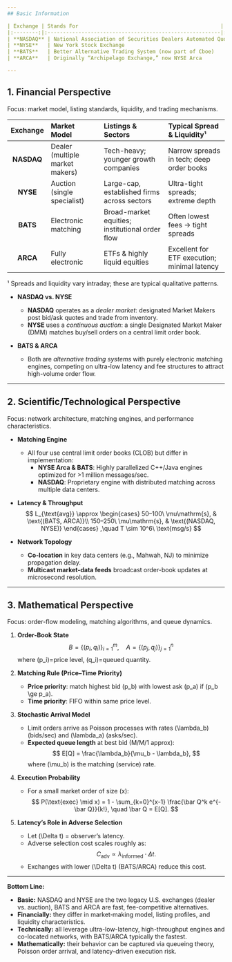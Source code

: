 ```yaml
---
## Basic Information

| Exchange | Stands For                                              | Common Use-Cases                                    |
|:--------:|:--------------------------------------------------------|:----------------------------------------------------|
| **NASDAQ** | National Association of Securities Dealers Automated Quotations | Tech- and growth-company listings; high-volume electronic trading |
| **NYSE**   | New York Stock Exchange                                 | Large-cap and blue-chip listings; benchmark price discovery |
| **BATS**   | Better Alternative Trading System (now part of Cboe)     | Low-fee alternative for equities; high-speed institutional order flow |
| **ARCA**   | Originally “Archipelago Exchange,” now NYSE Arca         | Very active ETF execution; electronic equity trading |

---
```


## 1. Financial Perspective  
Focus: market model, listing standards, liquidity, and trading mechanisms.

| Exchange   | Market Model                    | Listings & Sectors                            | Typical Spread & Liquidity¹ |
|:----------:|:--------------------------------|:-----------------------------------------------|:----------------------------|
| **NASDAQ** | Dealer (multiple market makers) | Tech-heavy; younger growth companies           | Narrow spreads in tech; deep order books |
| **NYSE**   | Auction (single specialist)     | Large-cap, established firms across sectors    | Ultra-tight spreads; extreme depth |
| **BATS**   | Electronic matching             | Broad-market equities; institutional order flow| Often lowest fees → tight spreads |
| **ARCA**   | Fully electronic                | ETFs & highly liquid equities                  | Excellent for ETF execution; minimal latency |

¹ Spreads and liquidity vary intraday; these are typical qualitative patterns.

- **NASDAQ vs. NYSE**  
  - **NASDAQ** operates as a *dealer market*: designated Market Makers post bid/ask quotes and trade from inventory.  
  - **NYSE** uses a *continuous auction*: a single Designated Market Maker (DMM) matches buy/sell orders on a central limit order book.

- **BATS & ARCA**  
  - Both are *alternative trading systems* with purely electronic matching engines, competing on ultra-low latency and fee structures to attract high-volume order flow.

---

## 2. Scientific/Technological Perspective  
Focus: network architecture, matching engines, and performance characteristics.

- **Matching Engine**  
  - All four use central limit order books (CLOB) but differ in implementation:  
    - **NYSE Arca & BATS**: Highly parallelized C++/Java engines optimized for >1 million messages/sec.  
    - **NASDAQ**: Proprietary engine with distributed matching across multiple data centers.

- **Latency & Throughput**  
  $$
    L_{\text{avg}} \approx
    \begin{cases}
      50–100\ \mu\mathrm{s}, & \text{(BATS, ARCA)}\\
      150–250\ \mu\mathrm{s}, & \text{(NASDAQ, NYSE)}
    \end{cases}
    ,\quad
    T \sim 10^6\ \text{msg/s}
  $$

- **Network Topology**  
  - **Co-location** in key data centers (e.g., Mahwah, NJ) to minimize propagation delay.  
  - **Multicast market-data feeds** broadcast order-book updates at microsecond resolution.

---

## 3. Mathematical Perspective  
Focus: order-flow modeling, matching algorithms, and queue dynamics.

1. **Order-Book State**  
   $$
     B = \{(p_i, q_i)\}_{i=1}^m,\quad
     A = \{(p_j, q_j)\}_{j=1}^n
   $$
   where \(p_i\)=price level, \(q_i\)=queued quantity.

2. **Matching Rule (Price–Time Priority)**  
   - **Price priority**: match highest bid \(p_b\) with lowest ask \(p_a\) if \(p_b \ge p_a\).  
   - **Time priority**: FIFO within same price level.

3. **Stochastic Arrival Model**  
   - Limit orders arrive as Poisson processes with rates \(\lambda_b\) (bids/sec) and \(\lambda_a\) (asks/sec).  
   - **Expected queue length** at best bid (M/M/1 approx):  
     $$
       E[Q] = \frac{\lambda_b}{\mu_b - \lambda_b},
     $$
     where \(\mu_b\) is the matching (service) rate.

4. **Execution Probability**  
   - For a small market order of size \(x\):  
     $$
       P(\text{exec} \mid x)
       = 1 - \sum_{k=0}^{x-1} \frac{\bar Q^k e^{-\bar Q}}{k!},
       \quad \bar Q = E[Q].
     $$

5. **Latency’s Role in Adverse Selection**  
   - Let \(\Delta t\) = observer’s latency.  
   - Adverse selection cost scales roughly as:  
     $$
       C_{\text{adv}} \propto \lambda_{\text{informed}}\cdot \Delta t.
     $$
   - Exchanges with lower \(\Delta t\) (BATS/ARCA) reduce this cost.

---

**Bottom Line:**  
- **Basic:** NASDAQ and NYSE are the two legacy U.S. exchanges (dealer vs. auction), BATS and ARCA are fast, fee-competitive alternatives.  
- **Financially:** they differ in market‐making model, listing profiles, and liquidity characteristics.  
- **Technically:** all leverage ultra-low-latency, high-throughput engines and co-located networks, with BATS/ARCA typically the fastest.  
- **Mathematically:** their behavior can be captured via queueing theory, Poisson order arrival, and latency-driven execution risk.
